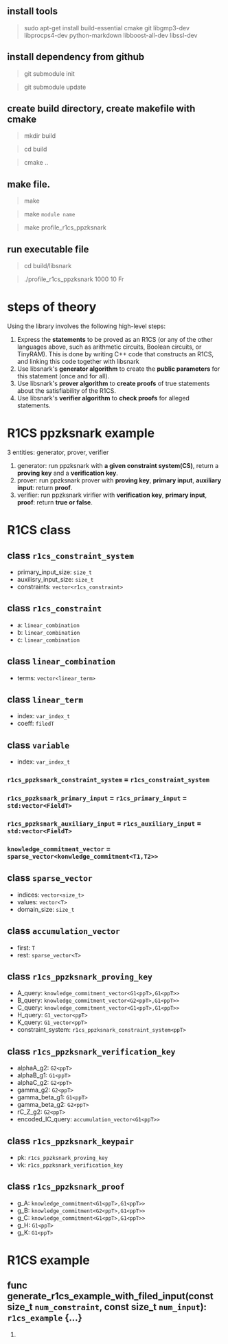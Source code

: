 ## install tools

> sudo apt-get install build-essential cmake git libgmp3-dev libprocps4-dev python-markdown libboost-all-dev libssl-dev

## install dependency from github

> git submodule init

> git submodule update

## create build directory, create makefile with cmake

> mkdir build

> cd build

> cmake ..

## make file.

> make

> make `module name`

> make profile_r1cs_ppzksnark


## run executable file

> cd build/libsnark

> ./profile_r1cs_ppzksnark 1000 10 Fr


# steps of theory
Using the library involves the following high-level steps:

1. Express the __statements__ to be proved as an R1CS (or any of the other languages above, such as arithmetic circuits, Boolean circuits, or TinyRAM). This is done by writing C++ code that constructs an R1CS, and linking this code together with libsnark
2. Use libsnark's __generator algorithm__ to create the __public parameters__ for this statement (once and for all).
3. Use libsnark's __prover algorithm__ to __create proofs__ of true statements about the satisfiability of the R1CS.
4. Use libsnark's __verifier algorithm__ to __check proofs__ for alleged statements.

# R1CS ppzksnark example

3 entities: generator, prover, verifier

1. generator: run ppzksnark with **a given constraint system(CS)**, return a **proving key** and a **verification key**.
2. prover: run ppzksnark prover with **proving key**, **primary input**, **auxiliary input**: return **proof**.
3. verifier: run ppzksnark virifier with **verification key**, **primary input**, **proof**: return **true or false**.

# R1CS class

## class `r1cs_constraint_system`
* primary_input_size: `size_t`
* auxilisry_input_size: `size_t`
* constraints: `vector<r1cs_constraint>`

## class `r1cs_constraint`
* a: `linear_combination`
* b: `linear_combination`
* c: `linear_combination`

## class `linear_combination`
* terms: `vector<linear_term>`

## class `linear_term`
* index: `var_index_t`
* coeff: `filedT`

## class `variable`
* index: `var_index_t`

### `r1cs_ppzksnark_constraint_system` = `r1cs_constraint_system`
### `r1cs_ppzksnark_primary_input` = `r1cs_primary_input` = `std:vector<FieldT>`
### `r1cs_ppzksnark_auxiliary_input` = `r1cs_auxiliary_input` = `std:vector<FieldT>`


### `knowledge_commitment_vector` = `sparse_vector<konwledge_commitment<T1,T2>>`

## class `sparse_vector`
* indices: `vector<size_t>`
* values: `vector<T>`
* domain_size: `size_t`

## class `accumulation_vector`
* first: `T`
* rest: `sparse_vector<T>`

## class `r1cs_ppzksnark_proving_key`
* A_query: `knowledge_commitment_vector<G1<ppT>,G1<ppT>>`
* B_query: `knowledge_commitment_vector<G2<ppT>,G1<ppT>>`
* C_query: `knowledge_commitment_vector<G1<ppT>,G1<ppT>>`
* H_query: `G1_vector<ppT>`
* K_query: `G1_vector<ppT>`
* constraint_system: `r1cs_ppzksnark_constraint_system<ppT>`

## class `r1cs_ppzksnark_verification_key`
* alphaA_g2: `G2<ppT>`
* alphaB_g1: `G1<ppT>`
* alphaC_g2: `G2<ppT>`
* gamma_g2: `G2<ppT>`
* gamma_beta_g1: `G1<ppT>`
* gamma_beta_g2: `G2<ppT>`
* rC_Z_g2: `G2<ppT>`
* encoded_IC_query: `accumulation_vector<G1<ppT>>`

## class `r1cs_ppzksnark_keypair`
* pk: `r1cs_ppzksnark_proving_key`
* vk: `r1cs_ppzksnark_verification_key`

## class `r1cs_ppzksnark_proof`
* g_A: `knowledge_commitment<G1<ppT>,G1<ppT>>`
* g_B: `knowledge_commitment<G2<ppT>,G1<ppT>>`
* g_C: `knowledge_commitment<G1<ppT>,G1<ppT>>`
* g_H: `G1<ppT>`
* g_K: `G1<ppT>`

# R1CS example
## func generate_r1cs_example_with_filed_input(const size_t `num_constraint`, const size_t `num_input`): `r1cs_example` {...}
1. 
